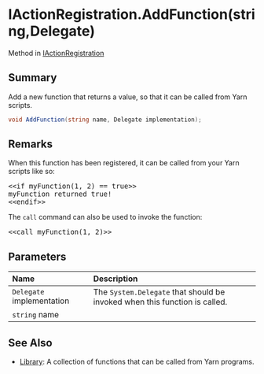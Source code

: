 # IActionRegistration.AddFunction(string,Delegate)

Method in [IActionRegistration](/docs/api/csharp/yarn.unity.iactionregistration.md)

## Summary


Add a new function that returns a value, so that it can be
called from Yarn scripts.


```csharp
void AddFunction(string name, Delegate implementation);
```

## Remarks

<p>When this function has been registered, it can be called from
your Yarn scripts like so:</p> <pre lang="yarn">
&lt;&lt;if myFunction(1, 2) == true&gt;&gt;
myFunction returned true!
&lt;&lt;endif&gt;&gt;
</pre> <p>The <code>call</code> command can also be used to invoke the function:</p> <pre lang="yarn">
&lt;&lt;call myFunction(1, 2)&gt;&gt;
</pre>

## Parameters

|Name|Description|
|:---|:---|
|`Delegate` implementation|The  <code>System.Delegate</code>  that should be invoked when this function is called.|
|`string` name||

## See Also

* [Library](/docs/api/csharp/yarn.library.md): A collection of functions that can be called from Yarn programs.

